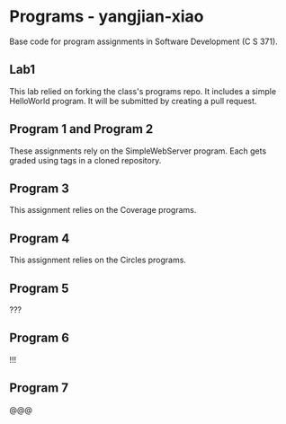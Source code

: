 # Programs - yangjian-xiao
Base code for program assignments in Software Development (C S 371).

## Lab1
This lab relied on forking the class's programs repo. It includes a simple HelloWorld program. It will be submitted by creating a pull request.

## Program 1 and Program 2
These assignments rely on the SimpleWebServer program. Each gets graded using tags in a cloned repository.

## Program 3
This assignment relies on the Coverage programs.

## Program 4
This assignment relies on the Circles programs.

## Program 5
???

## Program 6
!!!

## Program 7
@@@
